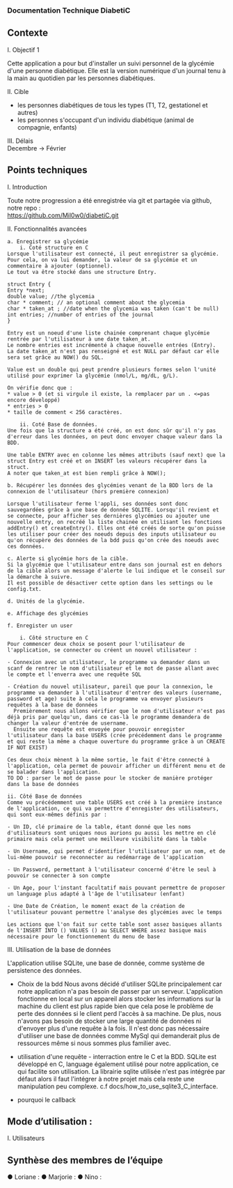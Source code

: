 ### Documentation Technique DiabetiC

## Contexte
I. Objectif	1

Cette application a pour but d'installer un suivi personnel de la glycémie d'une personne diabétique. Elle est la version numérique d'un journal tenu à la main au quotidien par les personnes diabétiques.

II. Cible
 * les personnes diabétiques de tous les types (T1, T2, gestationel et autres)
 * les personnes s'occupant d'un individu diabétique (animal de compagnie, enfants)


III.  Délais	
Decembre -> Février

## Points techniques	
I. Introduction 

Toute notre progression a été enregistrée via git et partagée via github, notre repo :  
    https://github.com/Mil0w0/diabetiC.git

II. Fonctionnalités avancées

    a. Enregistrer sa glycémie
        i. Coté structure en C
    Lorsque l'utilisateur est connecté, il peut enregistrer sa glycémie. 
    Pour cela, on va lui demander, la valeur de sa glycémie et un commentaire à ajouter (optionnel).
    Le tout va être stocké dans une structure Entry.
    
    struct Entry {
    Entry *next;
    double value; //the glycemia
    char * comment; // an optional comment about the glycemia
    char * taken_at ; //date when the glycemia was taken (can't be null)
    int entries; //number of entries of the journal
    }

    Entry est un noeud d'une liste chainée comprenant chaque glycémie rentrée par l'utilisateur à une date taken_at.
    Le nombre entries est incrémenté à chaque nouvelle entrées (Entry).
    La date taken_at n'est pas renseigné et est NULL par défaut car elle sera set grâce au NOW() du SQL.

    Value est un double qui peut prendre plusieurs formes selon l'unité utilisé pour exprimer la glycémie (nmol/L, mg/dL, g/L). 
    
    On vérifie donc que : 
    * value > 0 (et si virgule il existe, la remplacer par un . <=pas encore développé)
    * entries > 0
    * taille de comment < 256 caractères.

        ii. Coté Base de données. 
    Une fois que la structure a été créé, on est donc sûr qu'il n'y pas d'erreur dans les données, on peut donc envoyer chaque valeur dans la BDD.

    Une table ENTRY avec en colonne les mêmes attributs (sauf next) que la struct Entry est créé et on INSERT les valeurs récupérer dans la struct.
    A noter que taken_at est bien rempli grâce à NOW();   

    b. Récupérer les données des glycémies venant de la BDD lors de la connexion de l'utilisateur (hors première connexion)

    Lorsque l'utilisateur ferme l'appli, ses données sont donc sauvegardées grâce à une base de donnée SQLITE. Lorsqu'il revient et se connecte, pour afficher ses dernières glycémies ou ajouter une nouvelle entry, on recréé la liste chainée en utilisant les fonctions addEntry() et createEntry(). Elles ont été créés de sorte qu'on puisse les utiliser pour créer des noeuds depuis des inputs utilisateur ou qu'on récupère des données de la bdd puis qu'on crée des noeuds avec ces données.

    c. Alerte si glycémie hors de la cible.
    Si la glycémie que l'utilisateur entre dans son journal est en dehors de la cible alors un message d'alerte le lui indique et le conseil sur la démarche à suivre.
    Il est possible de désactiver cette option dans les settings ou le config.txt.

    d. Unités de la glycémie.

    e. Affichage des glycémies

    f. Enregister un user

        i. Côté structure en C
    Pour commencer deux choix se posent pour l'utilisateur de l'application, se connecter ou créent un nouvel utilisateur :

	- Connexion avec un utilisateur, le programme va demander dans un scanf de rentrer le nom d'utilisateur et le mot de passe allant avec le compte et l'enverra avec une requête SQL

	- Création du nouvel utilisateur, pareil que pour la connexion, le programme va demander à l'utilisateur d'entrer des valeurs (username, password et age) suite à cela le programme va envoyer plusieurs requêtes à la base de données
	  Premièrement nous allons vérifier que le nom d'utilisateur n'est pas déjà pris par quelqu'un, dans ce cas-là le programme demandera de changer la valeur d'entrée de username.
	  Ensuite une requête est envoyée pour pouvoir enregister l'utilisateur dans la base USERS (crée précédemment dans le programme et qui reste la même a chaque ouverture du programme grâce à un CREATE IF NOT EXIST)

    Ces deux choix mènent à la même sortie, le fait d'être connecté à l'application, cela permet de pouvoir afficher un différent menu et de se balader dans l'application.
    TO DO : parser le mot de passe pour le stocker de manière protéger dans la base de données

	ii. Côté Base de données
    Comme vu précédemment une table USERS est créé à la première instance de l'application, ce qui va permettre d'enregister des utilisateurs, qui sont eux-mêmes définis par :

	- Un ID, clé primaire de la table, étant donné que les noms d'utilisateurs sont uniques nous aurions pu aussi les mettre en clé primaire mais cela permet une meilleure visibilité dans la table

	- Un Username, qui permet d'identifier l'utilisateur par un nom, et de lui-même pouvoir se reconnecter au redémarrage de l'application

	- Un Password, permettant à l'utilisateur concerné d'être le seul à pouvoir se connecter à son compte

	- Un Age, pour l'instant facultatif mais pouvant permettre de proposer un language plus adapté à l'âge de l'utilisateur (enfant)

	- Une Date de Création, le moment exact de la création de l'utilisateur pouvant permettre l'analyse des glycémies avec le temps

    Les actions que l'on fait sur cette table sont assez basiques allants de l'INSERT INTO () VALUES () au SELECT WHERE assez basique mais nécessaire pour le fonctionnement du menu de base


III. Utilisation de la base de données

L'application utilise SQLite, une base de donnée, comme système de persistence des données.

* Choix de la bdd 
Nous avons décidé d'utiliser SQLite principalement car notre application n'a pas besoin de passer par un serveur. L'application fonctionne en local sur un appareil alors stocker les informations sur la machine du client est plus rapide bien que cela pose le problème de perte des données si le client perd l'accès à sa machine. De plus, nous n'avons pas besoin de stocker une large quantité de données ni d'envoyer plus d'une requête à la fois. Il n'est donc pas nécessaire d'utiliser une base de données comme MySql qui demanderait plus de ressources même si nous sommes plus familier avec.

* utilisation d'une requête - interraction entre le C et la BDD.
SQLite est développé en C, language également utilisé pour notre application, ce qui facilite son utilisation. La librairie sqlite utilisée n'est pas intégrée par défaut alors il faut l'intégrer à notre projet mais cela reste une manipulation peu complexe. c.f docs/how_to_use_sqlite3_C_interface.

* pourquoi le callback


## Mode d’utilisation :
I.         Utilisateurs

## Synthèse des membres de l’équipe
● Loriane :
● Marjorie :
● Nino :
